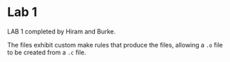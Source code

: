# Lab 1

LAB 1 completed by Hiram and Burke.

The files exhibit custom make rules that produce the files, allowing a `.o` file to be created from a `.c` file.
